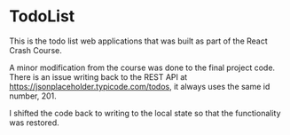 # TodoList

This is the todo list web applications that was built as part of the React Crash Course.

A minor modification from the course was done to the final project code. There is an issue writing back to the REST API at https://jsonplaceholder.typicode.com/todos, it always uses the same id number, 201.

I shifted the code back to writing to the local state so that the functionality was restored.

